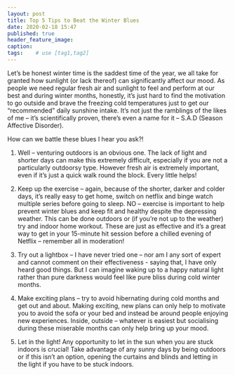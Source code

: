 ```yaml
---
layout: post
title: Top 5 Tips to Beat the Winter Blues
date: 2020-02-18 15:47
published: true
header_feature_image:
caption:
tags:    # use [tag1,tag2]
---
```


Let’s be honest winter time is the saddest time of the year, we all take for granted how sunlight (or lack thereof) can significantly affect our mood. As people we need regular fresh air and sunlight to feel and perform at our best and during winter months, honestly, it’s just hard to find the motivation to go outside and brave the freezing cold temperatures just to get our “recommended” daily sunshine intake. It’s not just the ramblings of the likes of me – it’s scientifically proven, there’s even a name for it – S.A.D (Season Affective Disorder).

How can we battle these blues I hear you ask?!
1.	Well – venturing outdoors is an obvious one. The lack of light and shorter days can make this extremely difficult, especially if you are not a particularly outdoorsy type. However fresh air is extremely important, even if it’s just a quick walk round the block. Every little helps!

2.	Keep up the exercise – again, because of the shorter, darker and colder days, it’s really easy to get home, switch on netflix and binge watch multiple series before going to sleep. NO – exercise is important to help prevent winter blues and keep fit and healthy despite the depressing weather. This can be done outdoors or (if you’re not up to the weather) try and indoor home workout. These are just as effective and it’s a great way to get in your 15-minute hit session before a chilled evening of Netflix – remember all in moderation!

3.	Try out a lightbox – I have never tried one – nor am I any sort of expert and cannot comment on their effectiveness - saying that, I have only heard good things. But I can imagine waking up to a happy natural light rather than pure darkness would feel like pure bliss during cold winter months.  

4.	Make exciting plans – try to avoid hibernating during cold months and get out and about. Making exciting, new plans can only help to motivate you to avoid the sofa or your bed and instead be around people enjoying new experiences. Inside, outside – whatever is easiest but socialising during these miserable months can only help bring up your mood.

5.	Let in the light! Any opportunity to let in the sun when you are stuck indoors is crucial! Take advantage of any sunny days by being outdoors or if this isn’t an option, opening the curtains and blinds and letting in the light if you have to be stuck indoors.
